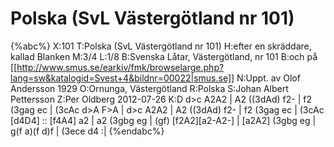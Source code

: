# Polska (SvL Västergötland nr 101)

{%abc%}
X:101
T:Polska (SvL Västergötland nr 101)
H:efter en skräddare, kallad Blanken
M:3/4
L:1/8
B:Svenska Låtar, Västergötland, nr 101
B:och på [[http://www.smus.se/earkiv/fmk/browselarge.php?lang=sw&katalogid=Svest+4&bildnr=00022|smus.se]]
N:Uppt. av Olof Andersson 1929
O:Ornunga, Västergötland
R:Polska
S:Johan Albert Pettersson
Z:Per Oldberg 2012-07-26
K:D
d>c A2A2 | A2 ((3dAd) f2- | f2 (3gag ec | (3cAc d>A F>A | 
d>c A2A2 | A2 ((3dAd) f2- | f2 (3gag ec | (3cAc [d4D4] :: [f4A4] a2 |
a2 (3gbg eg | (gf) [f2A2][a2-A2-] | [a2A2] (3gbg eg | g(f a)(f d)f | (3ece d4 :| 
{%endabc%}
